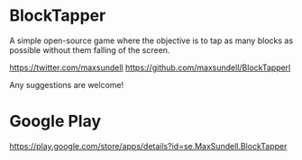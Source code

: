 # BlockTapper
A simple open-source game where the objective is to tap as many blocks as possible without them falling of the screen.

https://twitter.com/maxsundell
https://github.com/maxsundell/BlockTapperl

Any suggestions are welcome!

# Google Play
https://play.google.com/store/apps/details?id=se.MaxSundell.BlockTapper
